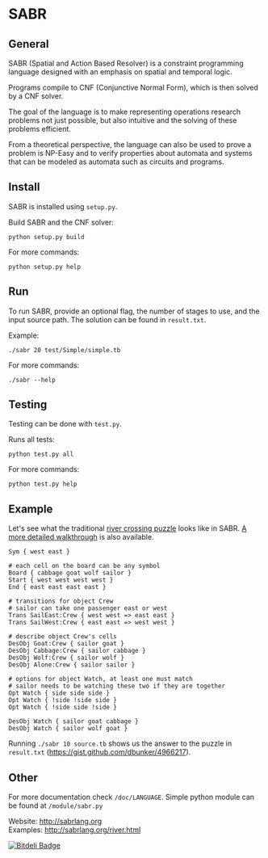 SABR
================================

General
-------------------------

SABR (Spatial and Action Based Resolver) is a constraint programming language designed with an emphasis on spatial and temporal logic. 

Programs compile to CNF (Conjunctive Normal Form), which is then solved by a CNF solver. 

The goal of the language is to make representing operations research problems not just possible, but also intuitive and the solving of these problems efficient. 

From a theoretical perspective, the language can also be used to prove a problem is NP-Easy and to verify properties about automata and systems that can be modeled as automata such as circuits and programs.

Install
-------------------------

SABR is installed using `setup.py`.

Build SABR and the CNF solver:

    python setup.py build
    
For more commands:

    python setup.py help

Run
-------------------------

To run SABR, provide an optional flag, the number of stages to use, and the input source path. The solution can be found in `result.txt`.

Example:

    ./sabr 20 test/Simple/simple.tb

For more commands:

    ./sabr --help

Testing
-------------------------

Testing can be done with `test.py`.

Runs all tests:

    python test.py all
	
For more commands:

    python test.py help	

Example
-------------------------

Let's see what the traditional [river crossing puzzle](http://wikipedia.org/wiki/river_crossing_puzzle) looks like in SABR. [A more detailed walkthrough](http://sabrlang.org/river.html) is also available.

	Sym { west east }
	
	# each cell on the board can be any symbol
	Board { cabbage goat wolf sailor }
	Start { west west west west }
	End { east east east east }
	
	# transitions for object Crew
	# sailor can take one passenger east or west
	Trans SailEast:Crew { west west => east east }
	Trans SailWest:Crew { east east => west west }
	
	# describe object Crew's cells
	DesObj Goat:Crew { sailor goat }
	DesObj Cabbage:Crew { sailor cabbage }
	DesObj Wolf:Crew { sailor wolf }
	DesObj Alone:Crew { sailor sailor }
	
	# options for object Watch, at least one must match
	# sailor needs to be watching these two if they are together
	Opt Watch { side side side }
	Opt Watch { !side !side side }
	Opt Watch { !side side !side }
	
	DesObj Watch { sailor goat cabbage }
	DesObj Watch { sailor wolf goat }

Running `./sabr 10 source.tb` shows us the answer to the puzzle in `result.txt` (https://gist.github.com/dbunker/4966217).

Other
-------------------------

For more documentation check `/doc/LANGUAGE`.
Simple python module can be found at `/module/sabr.py`

Website: http://sabrlang.org  
Examples: http://sabrlang.org/river.html

[![Bitdeli Badge](https://d2weczhvl823v0.cloudfront.net/dbunker/archstatmzn/trend.png)](https://bitdeli.com/free "Bitdeli Badge")
